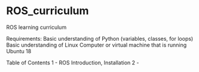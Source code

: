 # ROS_curriculum
ROS learning curriculum 

Requirements:
    Basic understanding of Python (variables, classes, for loops)
    Basic understanding of Linux
    Computer or virtual machine that is running Ubuntu 18

Table of Contents
  1 - ROS Introduction, Installation
  2 - 
